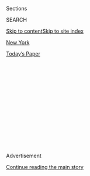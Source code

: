 <div id="app">

<div>

<div>

<div>

<div class="NYTAppHideMasthead css-1q2w90k e1suatyy0">

<div class="section css-ui9rw0 e1suatyy2">

<div class="css-eph4ug er09x8g0">

<div class="css-6n7j50">

</div>

<span class="css-1dv1kvn">Sections</span>

<div class="css-10488qs">

<span class="css-1dv1kvn">SEARCH</span>

</div>

[Skip to content](#site-content)[Skip to site index](#site-index)

</div>

<div id="masthead-section-label" class="css-1wr3we4 eaxe0e00">

[New
York](https://www.nytimes3xbfgragh.onion/section/nyregion)

</div>

<div class="css-10698na e1huz5gh0">

</div>

</div>

<div id="masthead-bar-one" class="section hasLinks css-15hmgas e1csuq9d3">

<div class="css-uqyvli e1csuq9d0">

</div>

<div class="css-1uqjmks e1csuq9d1">

</div>

<div class="css-9e9ivx">

[](https://myaccount.nytimes3xbfgragh.onion/auth/login?response_type=cookie&client_id=vi)

</div>

<div class="css-1bvtpon e1csuq9d2">

[Today’s
Paper](https://www.nytimes3xbfgragh.onion/section/todayspaper)

</div>

</div>

</div>

</div>

<div data-aria-hidden="false">

<div id="site-content" data-role="main">

<div>

<div class="css-1aor85t" style="opacity:0.000000001;z-index:-1;visibility:hidden">

<div class="css-1hqnpie">

<div class="css-epjblv">

<span class="css-17xtcya">[New
York](/section/nyregion)</span><span class="css-x15j1o">|</span><span class="css-fwqvlz">After
6 Weeks, Victors Are Declared in 2 N.Y. Congressional
Primaries</span>

</div>

<div class="css-k008qs">

<div class="css-1iwv8en">

<span class="css-18z7m18"></span>

<div>

</div>

</div>

<span class="css-1n6z4y">https://nyti.ms/3gpzQ5M</span>

<div class="css-1705lsu">

<div class="css-4xjgmj">

<div class="css-4skfbu" data-role="toolbar" data-aria-label="Social Media Share buttons, Save button, and Comments Panel with current comment count" data-testid="share-tools">

  - 
  - 
  - 
  - 
    
    <div class="css-6n7j50">
    
    </div>

  - 

</div>

</div>

</div>

</div>

</div>

</div>

<div id="NYT_TOP_BANNER_REGION" class="css-13pd83m">

</div>

<div id="top-wrapper" class="css-1sy8kpn">

<div id="top-slug" class="css-l9onyx">

Advertisement

</div>

[Continue reading the main
story](#after-top)

<div class="ad top-wrapper" style="text-align:center;height:100%;display:block;min-height:250px">

<div id="top" class="place-ad" data-position="top" data-size-key="top">

</div>

</div>

<div id="after-top">

</div>

</div>

<div>

<div id="sponsor-wrapper" class="css-1hyfx7x">

<div id="sponsor-slug" class="css-19vbshk">

Supported by

</div>

[Continue reading the main
story](#after-sponsor)

<div id="sponsor" class="ad sponsor-wrapper" style="text-align:center;height:100%;display:block">

</div>

<div id="after-sponsor">

</div>

</div>

<div class="css-186x18t">

</div>

<div class="css-1vkm6nb ehdk2mb0">

# After 6 Weeks, Victors Are Declared in 2 N.Y. Congressional Primaries

</div>

Representative Carolyn Maloney and Councilman Ritchie Torres won in New
York City after a Democratic primary that raised concerns about mail-in
voting.

<div class="css-79elbk" data-testid="photoviewer-wrapper">

<div class="css-z3e15g" data-testid="photoviewer-wrapper-hidden">

</div>

<div class="css-1a48zt4 ehw59r15" data-testid="photoviewer-children">

![<span class="css-16f3y1r e13ogyst0" data-aria-hidden="true">Representative
Carolyn B.
Maloney </span><span class="css-cnj6d5 e1z0qqy90" itemprop="copyrightHolder"><span class="css-1ly73wi e1tej78p0">Credit...</span><span><span>Patrick
Semansky/Associated
Press</span></span></span>](https://static01.graylady3jvrrxbe.onion/images/2020/08/04/nyregion/04nyprimaries1/merlin_170409351_7017604d-3c83-428f-9845-8523c22d0ed3-articleLarge.jpg?quality=75&auto=webp&disable=upscale)

</div>

</div>

<div class="css-18e8msd">

<div class="css-otjvjh epjyd6m0">

<div class="css-nmf14i ey68jwv0" data-aria-hidden="true">

[![Jesse
McKinley](https://static01.graylady3jvrrxbe.onion/images/2018/02/20/multimedia/author-jesse-mckinley/author-jesse-mckinley-thumbLarge.jpg
"Jesse McKinley")](https://www.nytimes3xbfgragh.onion/by/jesse-mckinley)[![Shane
Goldmacher](https://static01.graylady3jvrrxbe.onion/images/2018/07/27/multimedia/author-shane-goldmacher/author-shane-goldmacher-thumbLarge.png
"Shane Goldmacher")](https://www.nytimes3xbfgragh.onion/by/shane-goldmacher)[![Matt
Stevens](https://static01.graylady3jvrrxbe.onion/images/2019/04/03/multimedia/author-matt-stevens/author-matt-stevens-thumbLarge.png
"Matt Stevens")](https://www.nytimes3xbfgragh.onion/by/matt-stevens)

</div>

<div class="css-1baulvz">

By [<span class="css-1baulvz" itemprop="name">Jesse
McKinley</span>](https://www.nytimes3xbfgragh.onion/by/jesse-mckinley),
[<span class="css-1baulvz" itemprop="name">Shane
Goldmacher</span>](https://www.nytimes3xbfgragh.onion/by/shane-goldmacher)
and [<span class="css-1baulvz last-byline" itemprop="name">Matt
Stevens</span>](https://www.nytimes3xbfgragh.onion/by/matt-stevens)

</div>

</div>

  - 
    
    <div class="css-ld3wwf e16638kd2">
    
    Aug. 4,
    2020
    
    </div>

  - 
    
    <div class="css-4xjgmj">
    
    <div class="css-d8bdto" data-role="toolbar" data-aria-label="Social Media Share buttons, Save button, and Comments Panel with current comment count" data-testid="share-tools">
    
      - 
      - 
      - 
      - 
        
        <div class="css-6n7j50">
        
        </div>
    
      - 
    
    </div>
    
    </div>

</div>

</div>

<div class="section meteredContent css-1r7ky0e" name="articleBody" itemprop="articleBody">

<div class="css-1fanzo5 StoryBodyCompanionColumn">

<div class="css-53u6y8">

After six weeks of delays, the New York City Board of Elections
confirmed results in a pair of congressional races on Tuesday evening,
delivering victories to a longtime Democratic incumbent and a young city
lawmaker who could be a trailblazer for gay and African-American rights.

In the South Bronx, Ritchie Torres, a 32-year-old New York City
councilman, won a 12-way Democratic primary for a soon-to-be-open House
seat, continuing a dramatic remaking of the New York congressional
delegation.

Just to the south, Representative Carolyn B. Maloney, 74, narrowly
brushed back a primary challenge from [Suraj
Patel](https://www.nytimes3xbfgragh.onion/2018/06/21/nyregion/congress-primaries-democrats-midterm-ny.html),
36. The longtime incumbent just managed to sidestep a wave of youthful
progressivism that has tilted New York’s congressional delegation to the
left.

The [extensive
delays](https://www.nytimes3xbfgragh.onion/2020/08/03/nyregion/nyc-mail-ballots-voting.html)
in declaring winners had stirred significant concerns about the problems
facing officials trying to conduct elections during the coronavirus
outbreak. New York City’s handling of the primary has been used as
fodder by President Trump to raise questions about whether the nation is
ready for the general election in November.

</div>

</div>

<div class="css-1fanzo5 StoryBodyCompanionColumn">

<div class="css-53u6y8">

The primary was held on June 23, though the outbreak had caused a huge
expansion in the use of vote-by-mail, which led to a torrent of absentee
ballots sent to the Board of Elections in New York City.

The outbreak has prompted states across the nation to consider expanding
mail-in voting for the general election in November, as public health
officials worry that convening at polling locations may spread the
disease. In New York City, officials were left counting more than
400,000 absentee ballots, more than 10 times the usual number in a
primary.

</div>

</div>

<div class="css-79elbk" data-testid="photoviewer-wrapper">

<div class="css-z3e15g" data-testid="photoviewer-wrapper-hidden">

</div>

<div class="css-1a48zt4 ehw59r15" data-testid="photoviewer-children">

![<span class="css-16f3y1r e13ogyst0" data-aria-hidden="true">Councilman
Ritchie
Torres.</span><span class="css-cnj6d5 e1z0qqy90" itemprop="copyrightHolder"><span class="css-1ly73wi e1tej78p0">Credit...</span><span>Gabriela
Bhaskar for The New York
Times</span></span>](https://static01.graylady3jvrrxbe.onion/images/2020/08/04/nyregion/04nyprimaries2/04nyprimaries2-articleLarge.jpg?quality=75&auto=webp&disable=upscale)

</div>

</div>

<div class="css-1fanzo5 StoryBodyCompanionColumn">

<div class="css-53u6y8">

The resulting backlog drew the derision of President Trump, who used the
long delays as a reason to cast aspersions on voting-by-mail systems
nationwide. It also led to bickering between Gov. Andrew M. Cuomo and
other officials.

Although city elections officials certified the results, they did not
release updated vote totals; The Associated Press, which typically
declares election results, has not done so in either race.

</div>

</div>

<div class="css-1fanzo5 StoryBodyCompanionColumn">

<div class="css-53u6y8">

Mr. Torres, who identifies as Afro-Latino, would most likely be one of
the first two openly gay Black or Latino members of Congress; the other
is Mondaire Jones, a 33-year old lawyer [who
defeated](https://www.nytimes3xbfgragh.onion/2020/07/14/nyregion/mondaire-jones-house-primary.html)
another crowded field seeking to fill the seat in the Hudson Valley
being vacated by Nita Lowey, the first woman to chair the House
Appropriations Committee.

Both Ms. Maloney’s seat in the 12th Congressional District, which
includes parts of Manhattan, Queens and Brooklyn, and the 15th
Congressional District in the Bronx, where Mr. Torres won his primary,
are solidly Democratic, making both candidates overwhelming favorites to
win in November.

The incumbent in the 15th, Representative José E. Serrano, has served in
Congress for three decades, and some Democrats were already threatening
to run against him in the primary before he [announced his
retirement](https://www.nytimes3xbfgragh.onion/2019/03/25/nyregion/jose-serrano-parkinsons-retire.html)
ahead of 2020, citing the effects of Parkinson’s disease.

Among the candidates Mr. Torres finished ahead of were Michael Blake, a
state assemblyman and vice chair of the Democratic National Committee;
Samelys López, a community organizer who had the backing of some key
progressives, including Representative Alexandria Ocasio-Cortez; Ydanis
Rodriguez, a city councilman; and Melissa Mark-Viverito, a former City
Council speaker.

But it was the chance to topple the Rev. Rubén Díaz Sr., Mr. Torres had
said in an interview before the election, that would be especially
sweet, representing “poetic justice that is long overdue.”

Looking back to his first City Council race seven years ago, he said, “I
ran in a state of fear because of the homophobic political culture that
Rubén Díaz Sr. has spent his life cultivating in the Bronx.”

Mr. Díaz, a 77-year-old Pentecostal minister who has served for two
decades in the State Senate and the City Council, was under pressure
last year from Council colleagues demanding that he resign for saying
that legislative body was “controlled by the homosexual community.”

</div>

</div>

<div class="css-1fanzo5 StoryBodyCompanionColumn">

<div class="css-53u6y8">

Ms. Maloney’s race against Mr. Patel was also marred by a dispute that
wound up in federal court, where a judge in Manhattan [ruled late
Monday](https://www.nytimes3xbfgragh.onion/2020/08/03/nyregion/nyc-congress-carolyn-maloney-ballots.html)
that elections officials must count at least 1,000 disputed mail-in
ballots in their race, even though they did not have accurate or extant
postmarks.

Even if Mr. Patel were to capture all those votes, it would not be
enough for him to overtake Ms. Maloney. Nonetheless, Mr. Patel, a
lawyer<span class="css-8l6xbc evw5hdy0"> </span>and business teacher who
had framed the Democratic primary as a “change election” and himself as
a change agent, has not conceded.

“This is no longer a Democratic or a Republican fight, this is not an
establishment versus progressive fight,” he said on Monday. “This is now
a fight for the voting rights of millions in a pandemic.”

Ms. Maloney has served in Congress since 1993 and [became the first
woman ever to lead the powerful Oversight and Reform
Committee](https://www.nytimes3xbfgragh.onion/2019/11/20/us/politics/carolyn-maloney-oversight-committee.html)
in November when she was elected to succeed Representative Elijah E.
Cummings of Maryland, who had [died a month
earlier](https://www.nytimes3xbfgragh.onion/2019/10/17/us/politics/elijah-cummings-death-illness.html).

In a statement released on Tuesday night, Ms. Maloney framed the primary
as a “historic election, with historic turnout and participation, and a
historic wait time for results.”

</div>

</div>

</div>

<div>

</div>

<div>

</div>

<div>

</div>

<div>

<div id="bottom-wrapper" class="css-1ede5it">

<div id="bottom-slug" class="css-l9onyx">

Advertisement

</div>

[Continue reading the main
story](#after-bottom)

<div id="bottom" class="ad bottom-wrapper" style="text-align:center;height:100%;display:block;min-height:90px">

</div>

<div id="after-bottom">

</div>

</div>

</div>

</div>

</div>

## Site Index

<div>

</div>

## Site Information Navigation

  - [© <span>2020</span> <span>The New York Times
    Company</span>](https://help.nytimes3xbfgragh.onion/hc/en-us/articles/115014792127-Copyright-notice)

<!-- end list -->

  - [NYTCo](https://www.nytco.com/)
  - [Contact
    Us](https://help.nytimes3xbfgragh.onion/hc/en-us/articles/115015385887-Contact-Us)
  - [Work with us](https://www.nytco.com/careers/)
  - [Advertise](https://nytmediakit.com/)
  - [T Brand Studio](http://www.tbrandstudio.com/)
  - [Your Ad
    Choices](https://www.nytimes3xbfgragh.onion/privacy/cookie-policy#how-do-i-manage-trackers)
  - [Privacy](https://www.nytimes3xbfgragh.onion/privacy)
  - [Terms of
    Service](https://help.nytimes3xbfgragh.onion/hc/en-us/articles/115014893428-Terms-of-service)
  - [Terms of
    Sale](https://help.nytimes3xbfgragh.onion/hc/en-us/articles/115014893968-Terms-of-sale)
  - [Site
    Map](https://spiderbites.nytimes3xbfgragh.onion)
  - [Help](https://help.nytimes3xbfgragh.onion/hc/en-us)
  - [Subscriptions](https://www.nytimes3xbfgragh.onion/subscription?campaignId=37WXW)

</div>

</div>

</div>

</div>
